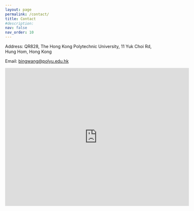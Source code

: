 ```yaml
---
layout: page
permalink: /contact/
title: Contact
#description: 
nav: false
nav_order: 10
---
```


Address: QR828, The Hong Kong Polytechnic University, 11 Yuk Choi Rd, Hung Hom, Hong Kong  

Email: bingwang@polyu.edu.hk

<iframe src="https://www.google.com/maps/embed?pb=!1m18!1m12!1m3!1d7382.432544024509!2d114.170182844323!3d22.307659044631826!2m3!1f0!2f0!3f0!3m2!1i1024!2i768!4f13.1!3m3!1m2!1s0x340400e809c71ff1%3A0xeb7151a34a54910d!2z6aaZ5riv55CG5bel5aSn5a24!5e0!3m2!1szh-TW!2shk!4v1724994562939!5m2!1szh-TW!2shk" width="600" height="450" style="border:0;" allowfullscreen="" loading="lazy" referrerpolicy="no-referrer-when-downgrade"></iframe>
